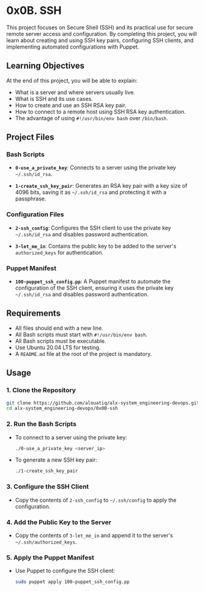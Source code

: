 # 0x0B. SSH

This project focuses on Secure Shell (SSH) and its practical use for secure remote server access and configuration. By completing this project, you will learn about creating and using SSH key pairs, configuring SSH clients, and implementing automated configurations with Puppet.

## Learning Objectives
At the end of this project, you will be able to explain:

- What is a server and where servers usually live.
- What is SSH and its use cases.
- How to create and use an SSH RSA key pair.
- How to connect to a remote host using SSH RSA key authentication.
- The advantage of using `#!/usr/bin/env bash` over `/bin/bash`.

## Project Files

### Bash Scripts

- **`0-use_a_private_key`**:
  Connects to a server using the private key `~/.ssh/id_rsa`.

- **`1-create_ssh_key_pair`**:
  Generates an RSA key pair with a key size of 4096 bits, saving it as `~/.ssh/id_rsa` and protecting it with a passphrase.

### Configuration Files

- **`2-ssh_config`**:
  Configures the SSH client to use the private key `~/.ssh/id_rsa` and disables password authentication.

- **`3-let_me_in`**:
  Contains the public key to be added to the server's `authorized_keys` for authentication.

### Puppet Manifest

- **`100-puppet_ssh_config.pp`**:
  A Puppet manifest to automate the configuration of the SSH client, ensuring it uses the private key `~/.ssh/id_rsa` and disables password authentication.

## Requirements

- All files should end with a new line.
- All Bash scripts must start with `#!/usr/bin/env bash`.
- All Bash scripts must be executable.
- Use Ubuntu 20.04 LTS for testing.
- A `README.md` file at the root of the project is mandatory.

## Usage

### 1. Clone the Repository
```bash
git clone https://github.com/alouatiq/alx-system_engineering-devops.git
cd alx-system_engineering-devops/0x0B-ssh
```

### 2. Run the Bash Scripts

- To connect to a server using the private key:
  ```bash
  ./0-use_a_private_key <server_ip>
  ```

- To generate a new SSH key pair:
  ```bash
  ./1-create_ssh_key_pair
  ```

### 3. Configure the SSH Client
- Copy the contents of `2-ssh_config` to `~/.ssh/config` to apply the configuration.

### 4. Add the Public Key to the Server
- Copy the contents of `3-let_me_in` and append it to the server's `~/.ssh/authorized_keys`.

### 5. Apply the Puppet Manifest
- Use Puppet to configure the SSH client:
  ```bash
  sudo puppet apply 100-puppet_ssh_config.pp
  ```

